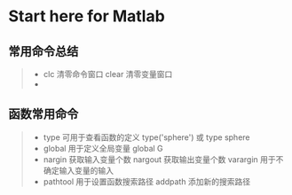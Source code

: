 # Start here for Matlab  

## 常用命令总结   
> - clc 清零命令窗口  clear 清零变量窗口  
> -   









## 函数常用命令  
> - type 可用于查看函数的定义  type('sphere') 或 type sphere   
> - global 用于定义全局变量  global G  
> - nargin 获取输入变量个数  nargout 获取输出变量个数  varargin 用于不确定输入变量的输入  
> - pathtool 用于设置函数搜索路径  addpath  添加新的搜索路径  

